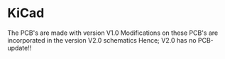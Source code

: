 # KiCad
The PCB's are made with version V1.0
Modifications on these PCB's are incorporated in the version V2.0 schematics
Hence; V2.0 has no PCB-update!!
